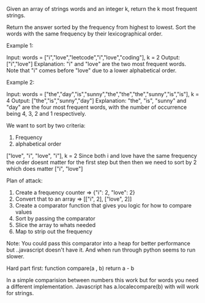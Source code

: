 Given an array of strings words and an integer k, return the k most frequent strings.

Return the answer sorted by the frequency from highest to lowest. Sort the words with the same frequency by their lexicographical order.

 Example 1:

 Input: words = ["i","love","leetcode","i","love","coding"], k = 2
 Output: ["i","love"]
 Explanation: "i" and "love" are the two most frequent words.
 Note that "i" comes before "love" due to a lower alphabetical order.
 
Example 2:

Input: words = ["the","day","is","sunny","the","the","the","sunny","is","is"], k = 4
Output: ["the","is","sunny","day"]
Explanation: "the", "is", "sunny" and "day" are the four most frequent words, with the number of occurrence being 4, 3, 2 and 1 respectively.

We want to sort by two criteria:
1. Frequency
2. alphabetical order

["love", "i", "love", "i"], k = 2
Since both i and love have the same frequency the order doesnt matter for the first step but then then we need to sort by 2 which does matter
["i", "love"]

Plan of attack:
1. Create a frequency counter => {"i": 2, "love": 2}
2. Convert that to an array => [["i", 2], ["love", 2]]
3. Create a comparator function that gives you logic for how to compare values
4. Sort by passing the comparator
5. Slice the array to whats needed
6. Map to strip out the frequency

Note: You could pass this comparator into a heap for better performance
but ..javascript doesn't have it.  And when run through python seems to run slower.

Hard part first:
function compare(a , b)
  return a - b
  
In a simple comparision between numbers this work but for words you need a different implementation.  Javascript has a.localecompare(b) with will work for strings.
